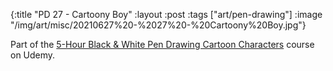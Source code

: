 {:title "PD 27 - Cartoony Boy"
 :layout :post
 :tags ["art/pen-drawing"]
 :image "/img/art/misc/20210627%20-%2027%20-%20Cartoony%20Boy.jpg"}

Part of the [5-Hour Black & White Pen Drawing Cartoon Characters][5HBWPDCC]
course on Udemy.

[5HBWPDCC]: https://www.udemy.com/course/5-hour-black-and-white-pen-drawing-cartoon-characters/
